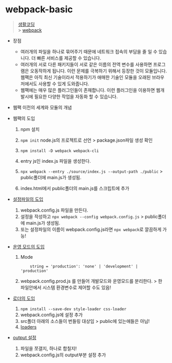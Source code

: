 # webpack-basic

> [생활코딩](https://opentutorials.org/module/4566) <br/> > [webpack](https://webpack.js.org/)

- 장점

  - 여러개의 파일을 하나로 묶어주기 때문에 네트워크 접속의 부담을 줄 일 수 있습니다. 더 빠른 서비스를 제공할 수 있습니다.
  - 여러개의 서로 다른 패키지들이 서로 같은 이름의 전역 변수를 사용하면 프로그램은 오동작하게 됩니다. 이런 문제를 극복하기 위해서 등장한 것이 모듈입니다. 웹팩은 아직 최신 기술이라서 적용하기가 애매한 기술인 모듈을 오래된 브라우저에서도 사용할 수 있게 도와줍니다.
  - 웹팩에는 매우 많은 플러그인들이 존재합니다. 이런 플러그인을 이용하면 웹개발시에 필요한 다양한 작업을 자동화 할 수 있습니다.

- 웹팩 이전의 세계와 모듈의 개념

- 웹팩의 도입

  1. npm 설치
  2. `npm init` node.js의 프로젝트로 선언 > package.json파일 생성 확인
  3. `npm install -D webpack webpack-cli`

  4. entry js인 index.js 파일을 생성한다.
  5. `npx webpack --entry ./source/index.js --output-path ./public` > public폴더에 main.js가 생성됨.
  6. index.html에서 public폴더의 main.js를 스크립트에 추가

- [설정파일의 도입](https://webpack.js.org/configuration/)

  1. webpack.config.js 파일을 만든다.
  2. 설정을 작성하고 `npx webpack --config webpack.config.js` > public폴더에 main.js가 생성됨.
  3. 또는 설정파일의 이름이 webpack.config.js라면 `npx webpack`로 깔끔하게 가능!

- [운영 모드의 도입](https://webpack.js.org/configuration/mode/)

  1. Mode
     ```
         string = 'production': 'none' | 'development' | 'production'
     ```
  2. webpack.config.prod.js 를 만들어 개발모드와 운영모드를 분리한다. > 한 파일안에서 시스템 환경변수로 제어할 수도 있음!

- [로더의 도입](https://webpack.js.org/guides/asset-management/)

  1. `npm install --save-dev style-loader css-loader`
  2. webpack.config.js에 설정 추가
  3. src폴더 아래의 소스들이 번들링 대상임 > public에 있는애들은 아님!
  4. [loaders](https://webpack.js.org/loaders/)

- [output 설정](https://webpack.js.org/configuration/output/)
  1. 파일을 쪼갤지, 하나로 합칠지!
  2. webpack.config.js의 output부분 설정 추가
